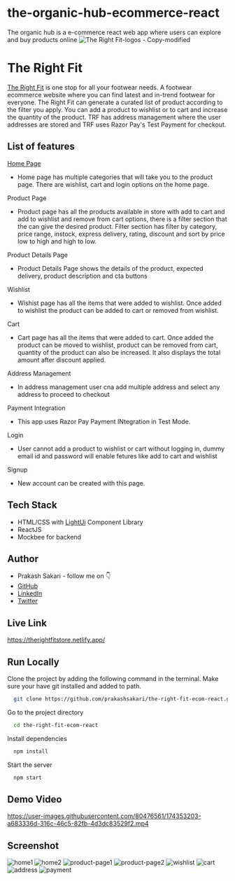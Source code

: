 # the-organic-hub-ecommerce-react
The organic hub is a e-commerce react web app where users can explore and buy products online
![The Right Fit-logos - Copy-modified](https://user-images.githubusercontent.com/80476561/154789361-636d6e98-14bc-4f70-8781-59ded576726d.png)


# The Right Fit

[The Right Fit](https://therightfitstore.netlify.app/) is one stop for all your footwear needs. A footwear ecommerce website where you can find latest and in-trend footwear for everyone. The Right Fit can generate a curated list of product according to the filter you apply. You can add a product to wishlist or to cart and increase the quantity of the product. TRF has address management where the user addresses are stored and TRF uses Razor Pay's Test Payment for checkout.


## List of features
[Home Page](https://therightfitstore.netlify.app/)
- Home page has multiple categories that will take you to the product page. There are wishlist, cart and login options on the home page.

Product Page
-   Product page has all the products available in store with add to cart and add to wishlist and remove from cart options, there is a filter section that the can give the desired product. Filter section has filter by category, price range, instock, express delivery, rating, discount and sort by price low to high and high to low.

Product Details Page
-   Product Details Page shows the details of the product, expected delivery, product description and cta buttons

Wishlist
-   Wishist page has all the items that were added to wishlist. Once added to wishlist the product can be added to cart or removed from wishlist.

Cart
-   Cart page has all the items that were added to cart. Once added the product can be moved to wishlist, product can be removed from cart, quantity of the product can also be increased. It also displays the total amount after discount applied.

Address Management
-   In address management user cna add multiple address and select any address to proceed to checkout

Payment Integration
-   This app uses Razor Pay Payment INtegration in Test Mode.

Login
-   User cannot add a product to wishlist or cart without logging in, dummy email id and password will enable fetures like add to cart and wishlist

Signup
-   New account can be created with this page.



## Tech Stack

- HTML/CSS with [LightUi](https://uilight.netlify.app/) Component Library
- ReactJS
- Mockbee for backend


## Author

-   Prakash Sakari - follow me on 👇
-   [GitHub](https://www.github.com/prakashsakari)
-   [LinkedIn](https://www.linkedin.com/in/prakashsakari/)
-   [Twitter](https://twitter.com/prakashsakari)


## Live Link

https://therightfitstore.netlify.app/


## Run Locally

Clone the project by adding the following command in the terminal.
Make sure your have git installed and added to path.

```bash
  git clone https://github.com/prakashsakari/the-right-fit-ecom-react.git
```

Go to the project directory

```bash
  cd the-right-fit-ecom-react
```

Install dependencies

```bash
  npm install
```

Start the server

```bash
  npm start
```

## Demo Video
https://user-images.githubusercontent.com/80476561/174353203-a683336d-316c-46c5-82fb-4d3dc83529f2.mp4




## Screenshot
![home1](https://user-images.githubusercontent.com/80476561/174353291-9aed0f6c-4171-4052-948d-095ae12ecbb8.png)
![home2](https://user-images.githubusercontent.com/80476561/174353314-1b5bd344-edd7-4cdc-9032-b950d1cf5d6b.png)
![product-page1](https://user-images.githubusercontent.com/80476561/174353349-b34cd494-8b0a-4fe8-aefc-a283e84b19f3.png)
![product-page2](https://user-images.githubusercontent.com/80476561/174353383-ce54eabb-5043-4b5c-b3ed-bc1c5b24990c.png)
![wishlist](https://user-images.githubusercontent.com/80476561/174353421-66f6612a-e93a-4adb-ae26-5be56a694642.png)
![cart](https://user-images.githubusercontent.com/80476561/174353434-d7864676-307c-464c-b02c-9e7b0920acda.png)
![address](https://user-images.githubusercontent.com/80476561/174353450-e0d607c8-3515-4239-b121-60c4ace94cf5.png)
![payment](https://user-images.githubusercontent.com/80476561/174353495-26c1084f-f42e-4388-91b0-999460ee2881.png)
